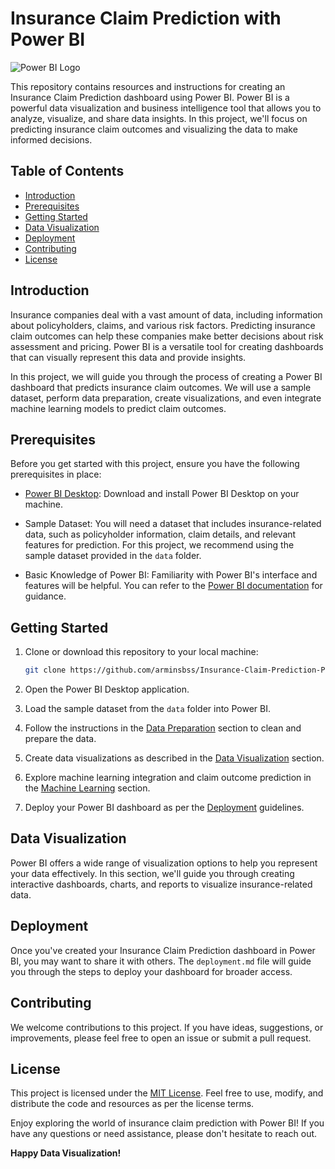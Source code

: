 # Insurance Claim Prediction with Power BI

![Power BI Logo](https://powerbi.microsoft.com/pictures/favicon.ico)

This repository contains resources and instructions for creating an Insurance Claim Prediction dashboard using Power BI. Power BI is a powerful data visualization and business intelligence tool that allows you to analyze, visualize, and share data insights. In this project, we'll focus on predicting insurance claim outcomes and visualizing the data to make informed decisions.

## Table of Contents
- [Introduction](#introduction)
- [Prerequisites](#prerequisites)
- [Getting Started](#getting-started)
- [Data Visualization](#data-visualization)
- [Deployment](#deployment)
- [Contributing](#contributing)
- [License](#license)

## Introduction

Insurance companies deal with a vast amount of data, including information about policyholders, claims, and various risk factors. Predicting insurance claim outcomes can help these companies make better decisions about risk assessment and pricing. Power BI is a versatile tool for creating dashboards that can visually represent this data and provide insights.

In this project, we will guide you through the process of creating a Power BI dashboard that predicts insurance claim outcomes. We will use a sample dataset, perform data preparation, create visualizations, and even integrate machine learning models to predict claim outcomes.

## Prerequisites

Before you get started with this project, ensure you have the following prerequisites in place:

- [Power BI Desktop](https://powerbi.microsoft.com/desktop/): Download and install Power BI Desktop on your machine.

- Sample Dataset: You will need a dataset that includes insurance-related data, such as policyholder information, claim details, and relevant features for prediction. For this project, we recommend using the sample dataset provided in the `data` folder.

- Basic Knowledge of Power BI: Familiarity with Power BI's interface and features will be helpful. You can refer to the [Power BI documentation](https://docs.microsoft.com/en-us/power-bi/) for guidance.

## Getting Started

1. Clone or download this repository to your local machine:

   ```bash
   git clone https://github.com/arminsbss/Insurance-Claim-Prediction-Power-BI.git
   ```

2. Open the Power BI Desktop application.

3. Load the sample dataset from the `data` folder into Power BI.

4. Follow the instructions in the [Data Preparation](#data-preparation) section to clean and prepare the data.

5. Create data visualizations as described in the [Data Visualization](#data-visualization) section.

6. Explore machine learning integration and claim outcome prediction in the [Machine Learning](#machine-learning) section.

7. Deploy your Power BI dashboard as per the [Deployment](#deployment) guidelines.


## Data Visualization

Power BI offers a wide range of visualization options to help you represent your data effectively. In this section, we'll guide you through creating interactive dashboards, charts, and reports to visualize insurance-related data.

## Deployment

Once you've created your Insurance Claim Prediction dashboard in Power BI, you may want to share it with others. The `deployment.md` file will guide you through the steps to deploy your dashboard for broader access.

## Contributing

We welcome contributions to this project. If you have ideas, suggestions, or improvements, please feel free to open an issue or submit a pull request.

## License

This project is licensed under the [MIT License](LICENSE). Feel free to use, modify, and distribute the code and resources as per the license terms.

Enjoy exploring the world of insurance claim prediction with Power BI! If you have any questions or need assistance, please don't hesitate to reach out.

**Happy Data Visualization!**
